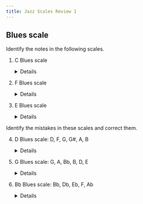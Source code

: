 ```yaml
---
title: Jazz Scales Review 1
---
```


## Blues scale

Identify the notes in the following scales.

1. C Blues scale

	<details>C, Eb, F, F#, G, Bb</details>

1. F Blues scale

	<details>F, Ab, Bb, B, C, Eb</details>

1. E Blues scale

	<details>E, G, A, A#, B, D</details>
	
Identify the mistakes in these scales and correct them.

4. D Blues scale: D, F, G, G#, A, B

	<details><strike>B</strike>C</details>

1. G Blues scale: G, A, Bb, B, D, E

	<details>This is the major blues scale. The minor blues is G, Bb, C, D, F</details>
	
1. Bb Blues scale: Bb, Db, Eb, F, Ab

	<details>This is just the minor pentatonic. The Blues scale needs a #4: E.</details>